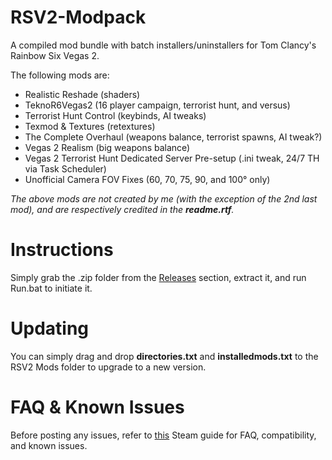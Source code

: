 # RSV2-Modpack
A compiled mod bundle with batch installers/uninstallers for Tom Clancy's Rainbow Six Vegas 2.

The following mods are:
* Realistic Reshade (shaders)
* TeknoR6Vegas2 (16 player campaign, terrorist hunt, and versus)
* Terrorist Hunt Control (keybinds, AI tweaks)
* Texmod & Textures (retextures)
* The Complete Overhaul (weapons balance, terrorist spawns, AI tweak?)
* Vegas 2 Realism (big weapons balance)
* Vegas 2 Terrorist Hunt Dedicated Server Pre-setup (.ini tweak, 24/7 TH via Task Scheduler)
* Unofficial Camera FOV Fixes (60, 70, 75, 90, and 100° only)

_The above mods are not created by me (with the exception of the 2nd last mod), and are respectively credited in the **readme.rtf**._

# Instructions
Simply grab the .zip folder from the [Releases](https://github.com/PkmnYellow/RSV2-Modpack/releases) section, extract it, and run Run.bat to initiate it. 

# Updating
You can simply drag and drop **directories.txt** and **installedmods.txt** to the RSV2 Mods folder to upgrade to a new version.

# FAQ & Known Issues
Before posting any issues, refer to [this](https://steamcommunity.com/sharedfiles/filedetails/?id=2751815668) Steam guide for FAQ, compatibility, and known issues.
